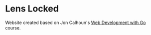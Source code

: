 # Lens Locked
Website created based on Jon Calhoun's [Web Development with Go](https://www.usegolang.com/) course.

